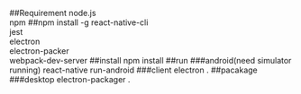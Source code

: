 ##Requirement
node.js<br/>
npm
##npm install -g
react-native-cli<br/>
jest<br/>
electron<br/>
electron-packer<br/>
webpack-dev-server
##install
npm install
##run
###android(need simulator running)
react-native run-android
###client
electron .
##pacakage
###desktop
electron-packager .